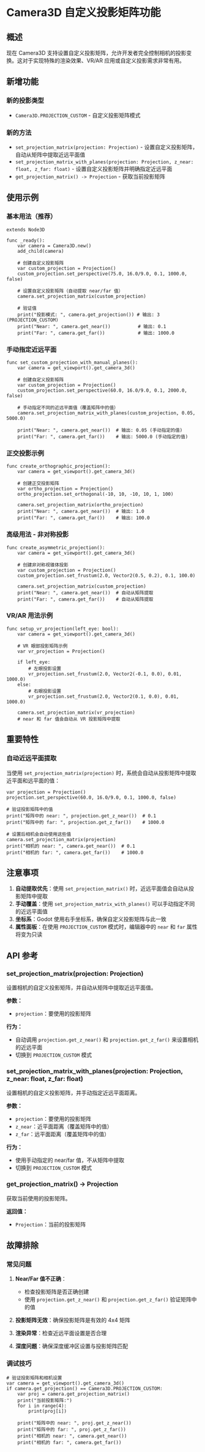 # Camera3D 自定义投影矩阵功能

## 概述

现在 Camera3D 支持设置自定义投影矩阵，允许开发者完全控制相机的投影变换。这对于实现特殊的渲染效果、VR/AR 应用或自定义投影需求非常有用。

## 新增功能

### 新的投影类型
- `Camera3D.PROJECTION_CUSTOM` - 自定义投影矩阵模式

### 新的方法
- `set_projection_matrix(projection: Projection)` - 设置自定义投影矩阵，自动从矩阵中提取近远平面值
- `set_projection_matrix_with_planes(projection: Projection, z_near: float, z_far: float)` - 设置自定义投影矩阵并明确指定近远平面
- `get_projection_matrix() -> Projection` - 获取当前投影矩阵

## 使用示例

### 基本用法（推荐）
```gdscript
extends Node3D

func _ready():
    var camera = Camera3D.new()
    add_child(camera)
    
    # 创建自定义投影矩阵
    var custom_projection = Projection()
    custom_projection.set_perspective(75.0, 16.0/9.0, 0.1, 1000.0, false)
    
    # 设置自定义投影矩阵（自动提取 near/far 值）
    camera.set_projection_matrix(custom_projection)
    
    # 验证值
    print("投影模式: ", camera.get_projection()) # 输出: 3 (PROJECTION_CUSTOM)
    print("Near: ", camera.get_near())          # 输出: 0.1
    print("Far: ", camera.get_far())            # 输出: 1000.0
```

### 手动指定近远平面
```gdscript
func set_custom_projection_with_manual_planes():
    var camera = get_viewport().get_camera_3d()
    
    # 创建自定义投影矩阵
    var custom_projection = Projection()
    custom_projection.set_perspective(60.0, 16.0/9.0, 0.1, 2000.0, false)
    
    # 手动指定不同的近远平面值（覆盖矩阵中的值）
    camera.set_projection_matrix_with_planes(custom_projection, 0.05, 5000.0)
    
    print("Near: ", camera.get_near())  # 输出: 0.05 (手动指定的值)
    print("Far: ", camera.get_far())    # 输出: 5000.0 (手动指定的值)
```

### 正交投影示例
```gdscript
func create_orthographic_projection():
    var camera = get_viewport().get_camera_3d()
    
    # 创建正交投影矩阵
    var ortho_projection = Projection()
    ortho_projection.set_orthogonal(-10, 10, -10, 10, 1, 100)
    
    camera.set_projection_matrix(ortho_projection)
    print("Near: ", camera.get_near())  # 输出: 1.0
    print("Far: ", camera.get_far())    # 输出: 100.0
```

### 高级用法 - 非对称投影
```gdscript
func create_asymmetric_projection():
    var camera = get_viewport().get_camera_3d()
    
    # 创建非对称视锥体投影
    var custom_projection = Projection()
    custom_projection.set_frustum(2.0, Vector2(0.5, 0.2), 0.1, 100.0)
    
    camera.set_projection_matrix(custom_projection)
    print("Near: ", camera.get_near())  # 自动从矩阵提取
    print("Far: ", camera.get_far())    # 自动从矩阵提取
```

### VR/AR 用法示例
```gdscript
func setup_vr_projection(left_eye: bool):
    var camera = get_viewport().get_camera_3d()
    
    # VR 眼部投影矩阵示例
    var vr_projection = Projection()
    
    if left_eye:
        # 左眼投影设置
        vr_projection.set_frustum(2.0, Vector2(-0.1, 0.0), 0.01, 1000.0)
    else:
        # 右眼投影设置  
        vr_projection.set_frustum(2.0, Vector2(0.1, 0.0), 0.01, 1000.0)
    
    camera.set_projection_matrix(vr_projection)
    # near 和 far 值会自动从 VR 投影矩阵中提取
```

## 重要特性

### 自动近远平面提取
当使用 `set_projection_matrix(projection)` 时，系统会自动从投影矩阵中提取近平面和远平面的值：

```gdscript
var projection = Projection()
projection.set_perspective(60.0, 16.0/9.0, 0.1, 1000.0, false)

# 验证投影矩阵中的值
print("矩阵中的 near: ", projection.get_z_near())  # 0.1
print("矩阵中的 far: ", projection.get_z_far())    # 1000.0

# 设置后相机会自动使用这些值
camera.set_projection_matrix(projection)
print("相机的 near: ", camera.get_near())  # 0.1
print("相机的 far: ", camera.get_far())    # 1000.0
```

## 注意事项

1. **自动提取优先**：使用 `set_projection_matrix()` 时，近远平面值会自动从投影矩阵中提取
2. **手动覆盖**：使用 `set_projection_matrix_with_planes()` 可以手动指定不同的近远平面值
3. **坐标系**：Godot 使用右手坐标系，确保自定义投影矩阵与此一致
4. **属性面板**：在使用 `PROJECTION_CUSTOM` 模式时，编辑器中的 `near` 和 `far` 属性将变为只读

## API 参考

### set_projection_matrix(projection: Projection)
设置相机的自定义投影矩阵，并自动从矩阵中提取近远平面值。

**参数：**
- `projection`：要使用的投影矩阵

**行为：**
- 自动调用 `projection.get_z_near()` 和 `projection.get_z_far()` 来设置相机的近远平面
- 切换到 `PROJECTION_CUSTOM` 模式

### set_projection_matrix_with_planes(projection: Projection, z_near: float, z_far: float)
设置相机的自定义投影矩阵，并手动指定近远平面距离。

**参数：**
- `projection`：要使用的投影矩阵
- `z_near`：近平面距离（覆盖矩阵中的值）
- `z_far`：远平面距离（覆盖矩阵中的值）

**行为：**
- 使用手动指定的 near/far 值，不从矩阵中提取
- 切换到 `PROJECTION_CUSTOM` 模式

### get_projection_matrix() -> Projection
获取当前使用的投影矩阵。

**返回值：**
- `Projection`：当前的投影矩阵

## 故障排除

### 常见问题

1. **Near/Far 值不正确**：
   - 检查投影矩阵是否正确创建
   - 使用 `projection.get_z_near()` 和 `projection.get_z_far()` 验证矩阵中的值

2. **投影矩阵无效**：确保投影矩阵是有效的 4x4 矩阵
3. **渲染异常**：检查近远平面设置是否合理
4. **深度问题**：确保深度缓冲区设置与投影矩阵匹配

### 调试技巧

```gdscript
# 验证投影矩阵和相机设置
var camera = get_viewport().get_camera_3d()
if camera.get_projection() == Camera3D.PROJECTION_CUSTOM:
    var proj = camera.get_projection_matrix()
    print("当前投影矩阵:")
    for i in range(4):
        print(proj[i])
    
    print("矩阵中的 near: ", proj.get_z_near())
    print("矩阵中的 far: ", proj.get_z_far())
    print("相机的 near: ", camera.get_near())
    print("相机的 far: ", camera.get_far())
``` 